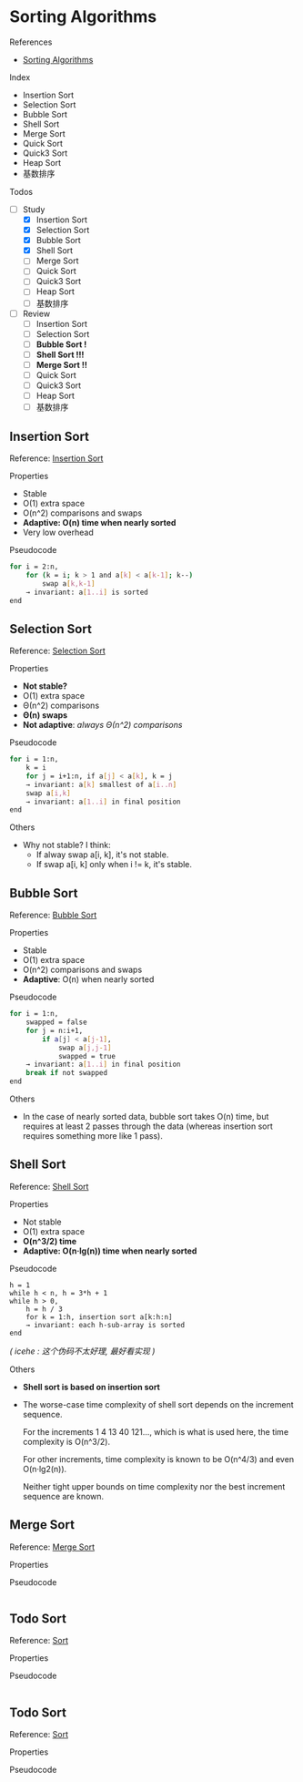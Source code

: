 # Sorting Algorithms

References

- [Sorting Algorithms](https://www.toptal.com/developers/sorting-algorithms)

Index

- Insertion Sort
- Selection Sort
- Bubble Sort
- Shell Sort
- Merge Sort
- Quick Sort
- Quick3 Sort
- Heap Sort
- 基数排序

Todos

- [ ] Study
    - [x] Insertion Sort
    - [x] Selection Sort
    - [x] Bubble Sort
    - [x] Shell Sort
    - [ ] Merge Sort
    - [ ] Quick Sort
    - [ ] Quick3 Sort
    - [ ] Heap Sort
    - [ ] 基数排序
- [ ] Review
    - [ ] Insertion Sort
    - [ ] Selection Sort
    - [ ] **Bubble Sort !**
    - [ ] **Shell Sort !!!**
    - [ ] **Merge Sort !!**
    - [ ] Quick Sort
    - [ ] Quick3 Sort
    - [ ] Heap Sort
    - [ ] 基数排序

## Insertion Sort

Reference: [Insertion Sort](https://www.toptal.com/developers/sorting-algorithms/insertion-sort)

Properties

- Stable
- O(1) extra space
- O(n^2) comparisons and swaps
- **Adaptive: O(n) time when nearly sorted**
- Very low overhead

Pseudocode

```bash
for i = 2:n,
    for (k = i; k > 1 and a[k] < a[k-1]; k--)
        swap a[k,k-1]
    → invariant: a[1..i] is sorted
end
```

## Selection Sort

Reference: [Selection Sort](https://www.toptal.com/developers/sorting-algorithms/selection-sort)

Properties

- **Not stable?**
- O(1) extra space
- Θ(n^2) comparisons
- **Θ(n) swaps**
- **Not adaptive**: _always Θ(n^2) comparisons_

Pseudocode

```bash
for i = 1:n,
    k = i
    for j = i+1:n, if a[j] < a[k], k = j
    → invariant: a[k] smallest of a[i..n]
    swap a[i,k]
    → invariant: a[1..i] in final position
end
```

Others

- Why not stable? I think:
    - If alway swap a[i, k], it's not stable.
    - If swap a[i, k] only when i != k, it's stable.

## Bubble Sort

Reference: [Bubble Sort](https://www.toptal.com/developers/sorting-algorithms/bubble-sort)

Properties

- Stable
- O(1) extra space
- O(n^2) comparisons and swaps
- **Adaptive**: O(n) when nearly sorted

Pseudocode

```bash
for i = 1:n,
    swapped = false
    for j = n:i+1,
        if a[j] < a[j-1],
            swap a[j,j-1]
            swapped = true
    → invariant: a[1..i] in final position
    break if not swapped
end
```

Others

-   In the case of nearly sorted data,
    bubble sort takes O(n) time,
    but requires at least 2 passes through the data
    (whereas insertion sort requires something more like 1 pass).

## Shell Sort

Reference: [Shell Sort](https://www.toptal.com/developers/sorting-algorithms)


Properties

- Not stable
- O(1) extra space
- **O(n^3/2) time**
- **Adaptive: O(n·lg(n)) time when nearly sorted**

Pseudocode

```baash
h = 1
while h < n, h = 3*h + 1
while h > 0,
    h = h / 3
    for k = 1:h, insertion sort a[k:h:n]
    → invariant: each h-sub-array is sorted
end
```

_( icehe : 这个伪码不太好理, 最好看实现 )_

Others

-   **Shell sort is based on insertion sort**

-   The worse-case time complexity of shell sort
    depends on the increment sequence.

    For the increments 1 4 13 40 121…,
    which is what is used here, the time complexity is O(n^3/2).

    For other increments,
    time complexity is known to be O(n^4/3) and even O(n·lg2(n)).

    Neither tight upper bounds on time complexity
    nor the best increment sequence are known.

## Merge Sort

Reference: [Merge Sort](https://www.toptal.com/developers/sorting-algorithms/merge-sort)

Properties

Pseudocode

```baash

```

## Todo Sort

Reference: [Sort]()

Properties

Pseudocode

```baash

```

## Todo Sort

Reference: [Sort]()

Properties

Pseudocode

```baash

```
